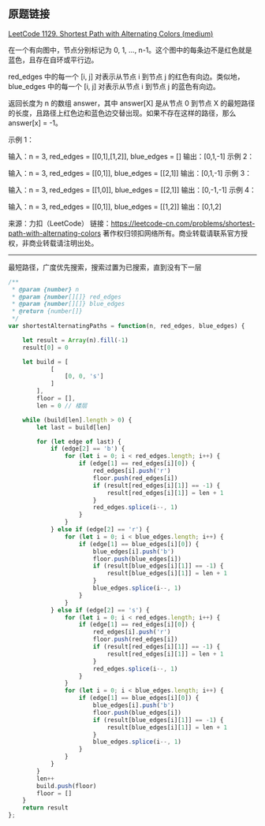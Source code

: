 ## 原题链接

[LeetCode 1129. Shortest Path with Alternating Colors (medium)](https://leetcode-cn.com/problems/shortest-path-with-alternating-colors/)


在一个有向图中，节点分别标记为 0, 1, ..., n-1。这个图中的每条边不是红色就是蓝色，且存在自环或平行边。

red_edges 中的每一个 [i, j] 对表示从节点 i 到节点 j 的红色有向边。类似地，blue_edges 中的每一个 [i, j] 对表示从节点 i 到节点 j 的蓝色有向边。

返回长度为 n 的数组 answer，其中 answer[X] 是从节点 0 到节点 X 的最短路径的长度，且路径上红色边和蓝色边交替出现。如果不存在这样的路径，那么 answer[x] = -1。


示例 1：

输入：n = 3, red_edges = [[0,1],[1,2]], blue_edges = []
输出：[0,1,-1]
示例 2：

输入：n = 3, red_edges = [[0,1]], blue_edges = [[2,1]]
输出：[0,1,-1]
示例 3：

输入：n = 3, red_edges = [[1,0]], blue_edges = [[2,1]]
输出：[0,-1,-1]
示例 4：

输入：n = 3, red_edges = [[0,1]], blue_edges = [[1,2]]
输出：[0,1,2]

来源：力扣（LeetCode）
链接：https://leetcode-cn.com/problems/shortest-path-with-alternating-colors
著作权归领扣网络所有。商业转载请联系官方授权，非商业转载请注明出处。

---

最短路径，广度优先搜索，搜索过置为已搜索，直到没有下一层

```javascript
/**
 * @param {number} n
 * @param {number[][]} red_edges
 * @param {number[][]} blue_edges
 * @return {number[]}
 */
var shortestAlternatingPaths = function(n, red_edges, blue_edges) {

	let result = Array(n).fill(-1)
	result[0] = 0

	let build = [
			[
				[0, 0, 's']
			]
		],
		floor = [],
		len = 0 // 楼层

	while (build[len].length > 0) {
		let last = build[len]

		for (let edge of last) {
			if (edge[2] == 'b') {
				for (let i = 0; i < red_edges.length; i++) {
					if (edge[1] == red_edges[i][0]) {
						red_edges[i].push('r')
						floor.push(red_edges[i])
						if (result[red_edges[i][1]] == -1) {
							result[red_edges[i][1]] = len + 1
						}
						red_edges.splice(i--, 1)
					}
				}
			} else if (edge[2] == 'r') {
				for (let i = 0; i < blue_edges.length; i++) {
					if (edge[1] == blue_edges[i][0]) {
						blue_edges[i].push('b')
						floor.push(blue_edges[i])
						if (result[blue_edges[i][1]] == -1) {
							result[blue_edges[i][1]] = len + 1
						}
						blue_edges.splice(i--, 1)
					}
				}
			} else if (edge[2] == 's') {
				for (let i = 0; i < red_edges.length; i++) {
					if (edge[1] == red_edges[i][0]) {
						red_edges[i].push('r')
						floor.push(red_edges[i])
						if (result[red_edges[i][1]] == -1) {
							result[red_edges[i][1]] = len + 1
						}
						red_edges.splice(i--, 1)
					}
				}
				for (let i = 0; i < blue_edges.length; i++) {
					if (edge[1] == blue_edges[i][0]) {
						blue_edges[i].push('b')
						floor.push(blue_edges[i])
						if (result[blue_edges[i][1]] == -1) {
							result[blue_edges[i][1]] = len + 1
						}
						blue_edges.splice(i--, 1)
					}
				}
			}
		}
		len++
		build.push(floor)
		floor = []
	}
	return result
};
```
